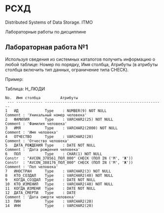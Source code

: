 # РСХД
Distributed Systems of Data Storage. ITMO 

Лабораторные работы по дисциплине 


## Лабораторная работа №1
Используя сведения из системных каталогов получить информацию о любой таблице: Номер по порядку, Имя столбца, Атрибуты (в атрибуты столбца включить тип данных, ограничение типа CHECK).

Пример: 

Таблица: Н_ЛЮДИ
```
No.  Имя столбца         Атрибуты
 --- ------------ ------------------------------------------------------
1   ИД            Type    : NUMBER(9) NOT NULL
Comment : 'Уникальный номер человека'
2   ФАМИЛИЯ       Type    : VARCHAR2(25) NOT NULL
Comment : 'Фамилия человека'
3   ИМЯ           Type    : VARCHAR2(2000) NOT NULL
Comment : 'Имя человека'
4   ОТЧЕСТВО      Type    : VARCHAR2(20)  
Comment : 'Отчество человека'
5   ДАТА_РОЖДЕНИЯ Type    : DATE NOT NULL
Comment : 'Дата рождения человека'
6   ПОЛ           Type    : CHAR(1) NOT NULL
Constr  : "AVCON_378561_ПОЛ_000" CHECK (ПОЛ IN ('М', 'Ж'))
Constr  : "AVCON_388176_ПОЛ_000" CHECK (ПОЛ IN ('М', 'Ж'))
Comment : 'Пол человека'
7   ИНОСТРАН      Type    : VARCHAR2(3) NOT NULL
8   КТО_СОЗДАЛ    Type    : VARCHAR2(40) NOT NULL
9   КОГДА_СОЗДАЛ  Type    : DATE NOT NULL
10  КТО_ИЗМЕНИЛ   Type    : VARCHAR2(40) NOT NULL
11  КОГДА_ИЗМЕНИ  Type    : DATE NOT NULL
12  ДАТА_СМЕРТИ   Type    : DATE  
Comment : 'Дата смерти человека'
13  ПИН           Type    : VARCHAR2(20)  
14  ИНН           Type    : VARCHAR2(20)  
```